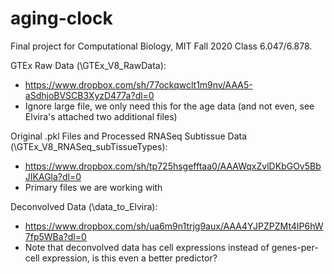 # aging-clock
Final project for Computational Biology, MIT Fall 2020 Class 6.047/6.878. 

GTEx Raw Data (\GTEx_V8_RawData): 
- https://www.dropbox.com/sh/77ockqwclt1m9nv/AAA5-aSdhjoBVSCB3XyzD477a?dl=0
- Ignore large file, we only need this for the age data (and not even, see Elvira's attached two additional files)

Original .pkl Files and Processed RNASeq Subtissue Data (\GTEx_V8_RNASeq_subTissueTypes): 
- https://www.dropbox.com/sh/tp725hsgefftaa0/AAAWqxZvlDKbGOv5BbJIKAGla?dl=0
- Primary files we are working with

Deconvolved Data (\data_to_Elvira): 
- https://www.dropbox.com/sh/ua6m9n1trjg9aux/AAA4YJPZPZMt4IP6hW7fp5WBa?dl=0
- Note that deconvolved data has cell expressions instead of genes-per-cell expression, is this even a better predictor?
